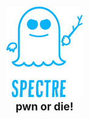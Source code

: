 <h1 align="center">
  <br>
  <img src=https://raw.githubusercontent.com/tlsbollei/GhostSys/refs/heads/main/assets/spectrelogo.png?token=GHSAT0AAAAAADGMMDSWWLEF22X5JSM5IKIG2EBRDEA alt=":3" width="200"></a>
  <br>
  pwn or die!
  <br>
</h1>
